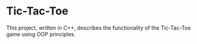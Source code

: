 # Tic-Tac-Toe
This project, written in C++, describes the functionality of the Tic-Tac-Toe game using OOP principles.
